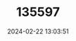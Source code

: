 ---
title: "135597"
category: "Cobitis elongatoides"
draft: false
date: 2024-02-22 13:03:51
languages:
  English: ["Danubian Spined Loach"]
  Czech: ["Sekavec podunajský"]
---